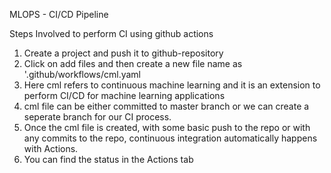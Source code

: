 MLOPS - CI/CD Pipeline

Steps Involved to perform CI using github actions
1. Create a project and push it to github-repository
2. Click on add files and then create a new file name as '.github/workflows/cml.yaml
3. Here cml refers to continuous machine learning and it is an extension to perform CI/CD for machine learning applications
4. cml file can be either committed to master branch or we can create a seperate branch for our CI process.
5. Once the cml file is created, with some basic push to the repo or with any commits to the repo, continuous integration automatically happens with Actions.
6. You can find the status in the Actions tab
